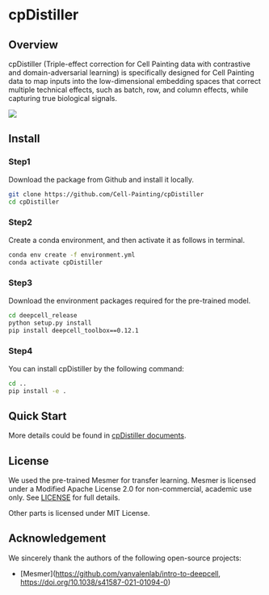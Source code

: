 # cpDistiller

## Overview

cpDistiller (Triple-effect correction for Cell Painting data with contrastive and domain-adversarial learning) is specifically designed for Cell Painting data to map inputs into the low-dimensional embedding spaces that correct multiple technical effects, such as batch, row, and column effects, while capturing true biological signals.


![](./images/cpDistiller.jpg)

## Install

### Step1

Download the package from Github and install it locally.

```bash
git clone https://github.com/Cell-Painting/cpDistiller
cd cpDistiller
```

### Step2

Create a conda environment, and then activate it as follows in terminal.   

```bash
conda env create -f environment.yml
conda activate cpDistiller
```

### Step3

Download the environment packages required for the pre-trained model.

```bash
cd deepcell_release
python setup.py install
pip install deepcell_toolbox==0.12.1
```
### Step4

You can install cpDistiller by the following command:

```bash
cd ..
pip install -e .
```
## Quick Start
More details could be found in [cpDistiller documents](https://cpdistiller.readthedocs.io/).

## License
We used the pre-trained Mesmer for transfer learning. Mesmer is licensed under a Modified Apache License 2.0 for non-commercial, academic use only. See [LICENSE](https://github.com/Cell-Painting/cpDistiller/blob/main/LICENSE-MODIFIED-APACHE-2.0) for full details.

Other parts is licensed under MIT License.

## Acknowledgement

We sincerely thank the authors of the following open-source projects:

- [Mesmer](https://github.com/vanvalenlab/intro-to-deepcell, https://doi.org/10.1038/s41587-021-01094-0)